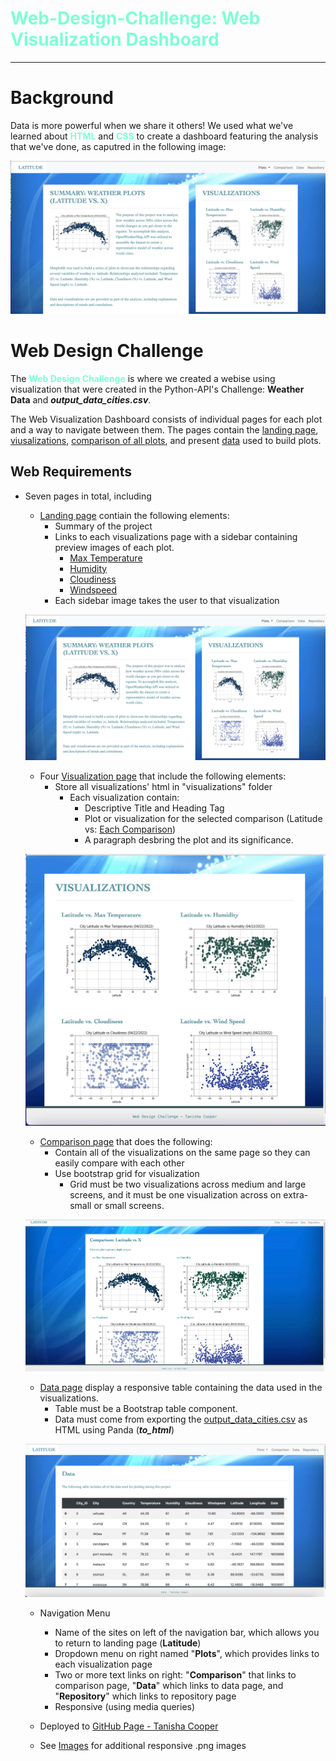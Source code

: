 # <span style="color: aquamarine">Web-Design-Challenge: Web Visualization Dashboard</span>
---

# Background

Data is more powerful when we share it others! We used what we've learned about **<span style="color: aquamarine">HTML</span>** and **<span style="color: aquamarine">CSS</span>** to create a dashboard featuring the analysis that we've done, as caputred in the following image:

![Images/landing-lg.png](Images/landing-lg.png)

# Web Design Challenge

The **<span style="color:aquamarine">Web Design Challenge</span>** is where we created a webise using visualization that were created in the Python-API's Challenge: **Weather Data** and ***output_data_cities.csv***.

The Web Visualization Dashboard consists of individual pages for each plot and a way to navigate between them. The pages contain the [landing page](../Web-Design-Challenge/index.html), [viusalizations](../Web-Design-Challenge/visualizations/), [comparison of all plots](../Web-Design-Challenge/visualizations/comparison.html), and present [data](../Web-Design-Challenge/visualizations/data.html) used to build plots.

## Web Requirements

* Seven pages in total, including <br>

    * [Landing page](../Web-Design-Challenge/index.html) contiain the following elements:
        * Summary of the project
        * Links to each visualizations page with a sidebar containing preview images of each plot.
            * [Max Temperature](../Web-Design-Challenge/visualizations/temp.html)
            * [Humidity](../Web-Design-Challenge/visualizations/humidity.html) 
            * [Cloudiness](../Web-Design-Challenge/visualizations/cloudiness.html)
            * [Windspeed](../Web-Design-Challenge/visualizations/windspeed.html)
        * Each sidebar image takes the user to that visualization<br>
    
    ![Landing page](Images/landing-lg.png)  

    * Four [Visualization page](../Web-Design-Challenge//visualizations/) that include the following elements:
        * Store all visualizations' html in "visualizations" folder
            * Each visualization contain:
                * Descriptive Title and Heading Tag
                * Plot or visualization for the selected comparison (Latitude vs: [Each Comparison](../Web-Design-Challenge/visualizations/comparison.html))
                * A paragraph desbring the plot and its significance.
    
    ![Visualization page](Images/visualization-sm.png)

    * [Comparison page](../Web-Design-Challenge/visualizations/comparison.html) that does the following:
        * Contain all of the visualizations on the same page so they can easily compare with each other
        * Use bootstrap grid for visualization
            * Grid must be two visualizations across medium and large screens, and it must be one visualization across on extra-small or small screens. 

    ![Comparsion page](Images/comparison-lg.png)

    * [Data page](../Web-Design-Challenge/visualizations/data.html) display a responsive table containing the data used in the visualizations.
        * Table must be a Bootstrap table component.
        * Data must come from exporting the [output_data_cities.csv](../Web-Design-Challenge/Resources/output_data_cities.csv) as HTML using Panda (***to_html***)

    ![Data page](Images/data-lg.png)

    * Navigation Menu
        * Name of the sites on left of the navigation bar, which allows you to return to landing page (**Latitude**)
        * Dropdown menu on right named "**Plots**", which provides links to each visualization page
        * Two or more text links on right: "**Comparison**" that links to comparison page, "**Data**" which links to data page, and "**Repository**" which links to repository page
        * Responsive (using media queries)

    * Deployed to [GitHub Page - Tanisha Cooper](https://tanishacooper.github.io/Web-Design-Challenge/)


    * See [Images](Images) for additional responsive .png images
